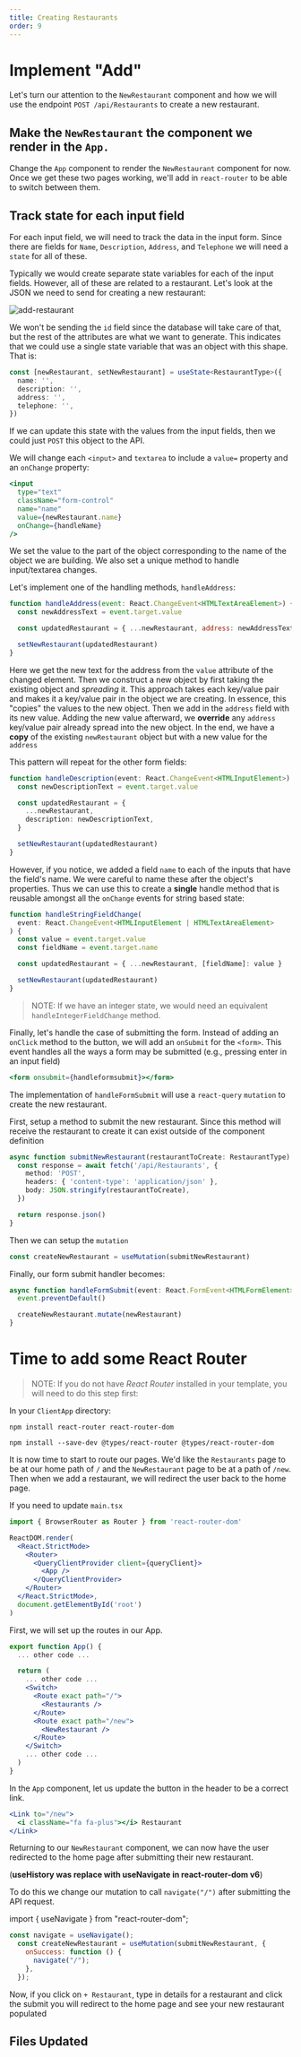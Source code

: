 ```yaml
---
title: Creating Restaurants
order: 9
---
```


# Implement "Add"

Let's turn our attention to the `NewRestaurant` component and how we will use
the endpoint `POST /api/Restaurants` to create a new restaurant.

## Make the `NewRestaurant` the component we render in the `App.`

Change the `App` component to render the `NewRestaurant` component for now. Once
we get these two pages working, we'll add in `react-router` to be able to switch
between them.

## Track state for each input field

For each input field, we will need to track the data in the input form. Since
there are fields for `Name`, `Description`, `Address`, and `Telephone` we will
need a `state` for all of these.

Typically we would create separate state variables for each of the input fields.
However, all of these are related to a restaurant. Let's look at the JSON we
need to send for creating a new restaurant:

![add-restaurant](./assets/add-restaurant.png)

We won't be sending the `id` field since the database will take care of that,
but the rest of the attributes are what we want to generate. This indicates that
we could use a single state variable that was an object with this shape. That
is:

```typescript
const [newRestaurant, setNewRestaurant] = useState<RestaurantType>({
  name: '',
  description: '',
  address: '',
  telephone: '',
})
```

If we can update this state with the values from the input fields, then we could
just `POST` this object to the API.

We will change each `<input>` and `textarea` to include a `value=` property and
an `onChange` property:

```jsx
<input
  type="text"
  className="form-control"
  name="name"
  value={newRestaurant.name}
  onChange={handleName}
/>
```

We set the value to the part of the object corresponding to the name of the
object we are building. We also set a unique method to handle input/textarea
changes.

Let's implement one of the handling methods, `handleAddress`:

```javascript
function handleAddress(event: React.ChangeEvent<HTMLTextAreaElement>) {
  const newAddressText = event.target.value

  const updatedRestaurant = { ...newRestaurant, address: newAddressText }

  setNewRestaurant(updatedRestaurant)
}
```

Here we get the new text for the address from the `value` attribute of the
changed element. Then we construct a new object by first taking the existing
object and _spreading_ it. This approach takes each key/value pair and makes it
a key/value pair in the object we are creating. In essence, this "copies" the
values to the new object. Then we add in the `address` field with its new value.
Adding the new value afterward, we **override** any `address` key/value pair
already spread into the new object. In the end, we have a **copy** of the
existing `newRestaurant` object but with a new value for the `address`

This pattern will repeat for the other form fields:

```typescript
function handleDescription(event: React.ChangeEvent<HTMLInputElement>) {
  const newDescriptionText = event.target.value

  const updatedRestaurant = {
    ...newRestaurant,
    description: newDescriptionText,
  }

  setNewRestaurant(updatedRestaurant)
}
```

However, if you notice, we added a field `name` to each of the inputs that have
the field's name. We were careful to name these after the object's properties.
Thus we can use this to create a **single** handle method that is reusable
amongst all the `onChange` events for string based state:

```typescript
function handleStringFieldChange(
  event: React.ChangeEvent<HTMLInputElement | HTMLTextAreaElement>
) {
  const value = event.target.value
  const fieldName = event.target.name

  const updatedRestaurant = { ...newRestaurant, [fieldName]: value }

  setNewRestaurant(updatedRestaurant)
}
```

> NOTE: If we have an integer state, we would need an equivalent
> `handleIntegerFieldChange` method.

Finally, let's handle the case of submitting the form. Instead of adding an
`onClick` method to the button, we will add an `onSubmit` for the `<form>`. This
event handles all the ways a form may be submitted (e.g., pressing enter in an
input field)

```jsx
<form onsubmit={handleformsubmit}></form>
```

The implementation of `handleFormSubmit` will use a `react-query` `mutation` to
create the new restaurant.

First, setup a method to submit the new restaurant. Since this method will
receive the restaurant to create it can exist outside of the component
definition

```typescript
async function submitNewRestaurant(restaurantToCreate: RestaurantType) {
  const response = await fetch('/api/Restaurants', {
    method: 'POST',
    headers: { 'content-type': 'application/json' },
    body: JSON.stringify(restaurantToCreate),
  })

  return response.json()
}
```

Then we can setup the `mutation`

```typescript
const createNewRestaurant = useMutation(submitNewRestaurant)
```

Finally, our form submit handler becomes:

```typescript
async function handleFormSubmit(event: React.FormEvent<HTMLFormElement>) {
  event.preventDefault()

  createNewRestaurant.mutate(newRestaurant)
}
```

# Time to add some React Router

> NOTE: If you do not have _React Router_ installed in your template, you will
> need to do this step first:

In your `ClientApp` directory:

```shell
npm install react-router react-router-dom
```

```shell
npm install --save-dev @types/react-router @types/react-router-dom
```

It is now time to start to route our pages. We'd like the `Restaurants` page to
be at our home path of `/` and the `NewRestaurant` page to be at a path of
`/new`. Then when we add a restaurant, we will redirect the user back to the
home page.

If you need to update `main.tsx`

```typescript
import { BrowserRouter as Router } from 'react-router-dom'
```

```jsx
ReactDOM.render(
  <React.StrictMode>
    <Router>
      <QueryClientProvider client={queryClient}>
        <App />
      </QueryClientProvider>
    </Router>
  </React.StrictMode>,
  document.getElementById('root')
)
```

First, we will set up the routes in our App.

```jsx
export function App() {
  ... other code ...

  return (
    ... other code ...
    <Switch>
      <Route exact path="/">
        <Restaurants />
      </Route>
      <Route exact path="/new">
        <NewRestaurant />
      </Route>
    </Switch>
    ... other code ...
  )
}
```

In the `App` component, let us update the button in the header to be a correct
link.

```jsx
<Link to="/new">
  <i className="fa fa-plus"></i> Restaurant
</Link>
```

Returning to our `NewRestaurant` component, we can now have the user redirected
to the home page after submitting their new restaurant.

(**useHistory was replace with useNavigate in react-router-dom v6**)

To do this we change our mutation to call `navigate("/")` after submitting
the API request.

import { useNavigate } from "react-router-dom";

```javascript
const navigate = useNavigate();
  const createNewRestaurant = useMutation(submitNewRestaurant, {
    onSuccess: function () {
      navigate("/");
    },
  });
```

Now, if you click on `+ Restaurant`, type in details for a restaurant and click
the submit you will redirect to the home page and see your new restaurant
populated

## Files Updated

<!-- Makes NewRestaurant page function and introduces some basic routing -->
<GithubCommitViewer repo="suncoast-devs/TacoTuesday" commit="afc4a6eb70be983fcbd48e26ed01a36de1dfc723"/>
